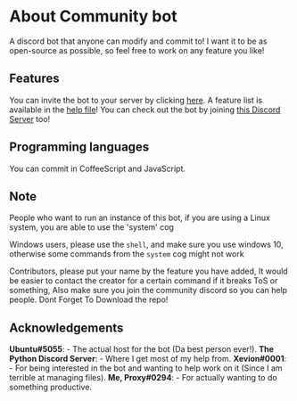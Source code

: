 # About Community bot
A discord bot that anyone can modify and commit to! I want it to be as open-source as possible, so feel free to work on any feature you like!

## Features
You can invite the bot to your server by clicking [here](https://discordapp.com/oauth2/authorize?client_id=610225885093691467&scope=bot&permissions=8).
A feature list is available in the [help file](https://github.com/IpProxyNeon/Community-discord-bot/blob/master/help.txt)!
You can check out the bot by joining [this Discord Server](https://discord.gg/gyHvBXS) too!

## Programming languages
You can commit in CoffeeScript and JavaScript.

## Note
People who want to run an instance of this bot, if you are using a Linux system, you are able to use the 'system' cog

Windows users, please use the `shell`, and make sure you use windows 10, otherwise some commands from the `system` cog might not work

Contributors, please put your name by the feature you have added, It would be easier to contact the creator for a certain command if it breaks ToS or something, Also make sure you join the community discord so you can help people.
Dont Forget To Download the repo!

## Acknowledgements
**Ubuntu#5055**: - The actual host for the bot (Da best person ever!).
**The Python Discord Server**: - Where I get most of my help from.
**Xevion#0001**: - For being interested in the bot and wanting to help work on it (Since I am terrible at managing files).
**Me, Proxy#0294**: - For actually wanting to do something productive.
